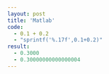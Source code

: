 ```yaml
---
layout: post
title: 'Matlab'
code:
  - 0.1 + 0.2
  - "sprintf('%.17f',0.1+0.2)"
result:
  - 0.3000
  - 0.30000000000000004
---
```

